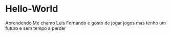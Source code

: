 # Hello-World
Aprendendo
Me chamo Luis Fernando e gosto de jogar jogos mas tenho um futuro e sem tempo a perder
